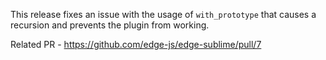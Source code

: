 This release fixes an issue with the usage of `with_prototype` that causes a recursion and prevents the plugin from working.

Related PR - https://github.com/edge-js/edge-sublime/pull/7

